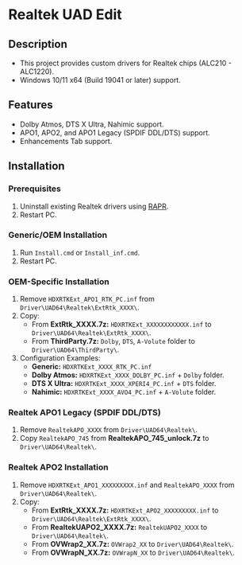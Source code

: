 # Realtek UAD Edit
## Description
- This project provides custom drivers for Realtek chips (ALC210 - ALC1220).
- Windows 10/11 x64 (Build 19041 or later) support.
## Features
- Dolby Atmos, DTS X Ultra, Nahimic support.
- APO1, APO2, and APO1 Legacy (SPDIF DDL/DTS) support.
- Enhancements Tab support.
## Installation
### Prerequisites
1. Uninstall existing Realtek drivers using [RAPR][DriverStoreExplorer].
2. Restart PC.
### Generic/OEM Installation
1. Run `Install.cmd` or `Install_inf.cmd`.
2. Restart PC.
### OEM-Specific Installation
1. Remove `HDXRTKExt_APO1_RTK_PC.inf` from `Driver\UAD64\Realtek\ExtRtk_XXXX\`.
2. Copy:
   - From **ExtRtk_XXXX.7z:** `HDXRTKExt_XXXXXXXXXXXX.inf` to `Driver\UAD64\Realtek\ExtRtk_XXXX\`.
   - From **ThirdParty.7z:** `Dolby`, `DTS`, `A-Volute` folder to `Driver\UAD64\ThirdParty\`.
3. Configuration Examples:
   - **Generic:** `HDXRTKExt_XXXX_RTK_PC.inf`
   - **Dolby Atmos:** `HDXRTKExt_XXXX_DOLBY_PC.inf` + `Dolby` folder.
   - **DTS X Ultra:** `HDXRTKExt_XXXX_XPERI4_PC.inf` + `DTS` folder.
   - **Nahimic:** `HDXRTKExt_XXXX_AVO4_PC.inf` + `A-Volute` folder.
### Realtek APO1 Legacy (SPDIF DDL/DTS)
1. Remove `RealtekAPO_XXXX` from `Driver\UAD64\Realtek\`.
2. Copy `RealtekAPO_745` from **RealtekAPO_745_unlock.7z** to `Driver\UAD64\Realtek\`.
### Realtek APO2 Installation
1. Remove `HDXRTKExt_APO1_XXXXXXXXX.inf` and `RealtekAPO_XXXX` from `Driver\UAD64\Realtek\`.
2. Copy:
   - From **ExtRtk_XXXX.7z:** `HDXRTKExt_APO2_XXXXXXXXX.inf` to `Driver\UAD64\Realtek\ExtRtk_XXXX\`.
   - From **RealtekUAPO2_XXXX.7z:** `RealtekUAPO2_XXXX` to `Driver\UAD64\Realtek\`.
   - From **OVWrap2_XX.7z:** `OVWrap2_XX` to `Driver\UAD64\Realtek\`.
   - From **OVWrapN_XX.7z:** `OVWrapN_XX` to `Driver\UAD64\Realtek\`.

[DriverStoreExplorer]: https://github.com/lostindark/DriverStoreExplorer

